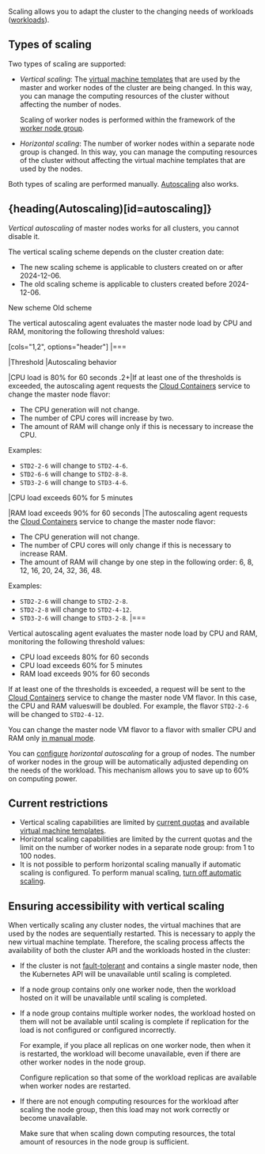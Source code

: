 Scaling allows you to adapt the cluster to the changing needs of workloads ([workloads](https://kubernetes.io/docs/concepts/workloads/)).

## Types of scaling

Two types of scaling are supported:

- _Vertical scaling_: The [virtual machine templates](../flavors) that are used by the master and worker nodes of the cluster are being changed. In this way, you can manage the computing resources of the cluster without affecting the number of nodes.

  Scaling of worker nodes is performed within the framework of the [worker node group](../architecture#cluster_topologies).

- _Horizontal scaling_: The number of worker nodes within a separate node group is changed. In this way, you can manage the computing resources of the cluster without affecting the virtual machine templates that are used by the nodes.

Both types of scaling are performed manually. [Autoscaling](#autoscaling) also works.

## {heading(Autoscaling)[id=autoscaling]}

_Vertical autoscaling_ of master nodes works for all clusters, you cannot disable it.

The vertical scaling scheme depends on the cluster creation date:

- The new scaling scheme is applicable to clusters created on or after 2024-12-06.
- The old scaling scheme is applicable to clusters created before 2024-12-06.

<tabs>
<tablist>
<tab>New scheme</tab>
<tab>Old scheme</tab>
</tablist>
<tabpanel>

The vertical autoscaling agent evaluates the master node load by CPU and RAM, monitoring the following threshold values:

[cols="1,2", options="header"]
|===

|Threshold
|Autoscaling behavior

|CPU load is 80% for 60 seconds
.2+|If at least one of the thresholds is exceeded, the autoscaling agent requests the [Cloud Containers](/ru/kubernetes/k8s) service to change the master node flavor:

- The CPU generation will not change.
- The number of CPU cores will increase by two.
- The amount of RAM will change only if this is necessary to increase the CPU.

Examples:

- `STD2-2-6` will change to `STD2-4-6`.
- `STD2-6-6` will change to `STD2-8-8`.
- `STD3-2-6` will change to `STD3-4-6`.

|CPU load exceeds 60% for 5 minutes

|RAM load exceeds 90% for 60 seconds
|The autoscaling agent requests the [Cloud Containers](/ru/kubernetes/k8s) service to change the master node flavor:

- The CPU generation will not change.
- The number of CPU cores will only change if this is necessary to increase RAM.
- The amount of RAM will change by one step in the following order: 6, 8, 12, 16, 20, 24, 32, 36, 48.

Examples:

- `STD2-2-6` will change to `STD2-2-8`.
- `STD2-2-8` will change to `STD2-4-12`.
- `STD3-2-6` will change to `STD3-2-8`.
|===

</tabpanel>
<tabpanel>

Vertical autoscaling agent evaluates the master node load by CPU and RAM, monitoring the following threshold values:

- CPU load exceeds 80% for 60 seconds
- CPU load exceeds 60% for 5 minutes
- RAM load exceeds 90% for 60 seconds

If at least one of the thresholds is exceeded, a request will be sent to the [Cloud Containers](/en/kubernetes/k8s) service to change the master node VM flavor. In this case, the CPU and RAM values ​​will be doubled. For example, the flavor `STD2-2-6` will be changed to `STD2-4-12`.

</tabpanel>
</tabs>

You can change the master node VM flavor to a flavor with smaller CPU and RAM only [in manual mode](../../service-management/scale#scale_master_nodes).

You can [configure](../../service-management/scale#autoscale_worker_nodes) _horizontal autoscaling_ for a group of nodes. The number of worker nodes in the group will be automatically adjusted depending on the needs of the workload. This mechanism allows you to save up to 60% on computing power.

## Current restrictions

- Vertical scaling capabilities are limited by [current quotas](/en/tools-for-using-services/account/concepts/quotasandlimits) and available [virtual machine templates](../flavors#configuration_templates).
- Horizontal scaling capabilities are limited by the current quotas and the limit on the number of worker nodes in a separate node group: from 1 to 100 nodes.
- It is not possible to perform horizontal scaling manually if automatic scaling is configured. To perform manual scaling, [turn off automatic scaling](../../service-management/scale#scaling_groups_of_worker_nodes_c172481b).

## Ensuring accessibility with vertical scaling

When vertically scaling any cluster nodes, the virtual machines that are used by the nodes are sequentially restarted. This is necessary to apply the new virtual machine template. Therefore, the scaling process affects the availability of both the cluster API and the workloads hosted in the cluster:

- If the cluster is not [fault-tolerant](../architecture#cluster_topologies) and contains a single master node, then the Kubernetes API will be unavailable until scaling is completed.
- If a node group contains only one worker node, then the workload hosted on it will be unavailable until scaling is completed.
- If a node group contains multiple worker nodes, the workload hosted on them will not be available until scaling is complete if replication for the load is not configured or configured incorrectly.

  For example, if you place all replicas on one worker node, then when it is restarted, the workload will become unavailable, even if there are other worker nodes in the node group.

  Configure replication so that some of the workload replicas are available when worker nodes are restarted.

- If there are not enough computing resources for the workload after scaling the node group, then this load may not work correctly or become unavailable.

  Make sure that when scaling down computing resources, the total amount of resources in the node group is sufficient.
